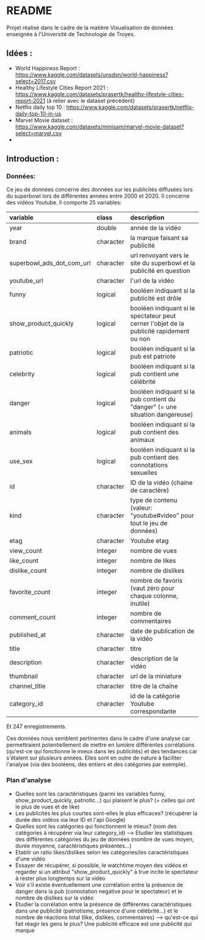 # README

Projet réalisé dans le cadre de la matière Visualisation de données enseignée à l'Université de Technologie de Troyes.

## Idées :

- World Happiness Report : https://www.kaggle.com/datasets/unsdsn/world-happiness?select=2017.csv
- Healthy Lifestyle Cities Report 2021 : https://www.kaggle.com/datasets/prasertk/healthy-lifestyle-cities-report-2021 (à relier avec le dataset précédent)
- Netflix daily top 10 : https://www.kaggle.com/datasets/prasertk/netflix-daily-top-10-in-us
- Marvel Movie dataset : https://www.kaggle.com/datasets/minisam/marvel-movie-dataset?select=marvel.csv
- 

## Introduction :

### Données:

Ce jeu de données concerne des données sur les publicités diffusées lors du superbowl lors de différentes années entre 2000 et 2020. Il concerne des vidéos Youtube.
Il comporte 25 variables: 
  
  |variable                  |class     |description |
|:-------------------------|:---------|:-----------|
|year                      |double    | année de la vidéo |
|brand                     |character | la marque faisant sa publicité |
|superbowl_ads_dot_com_url |character | url renvoyant vers le site du superbowl et la publicité en question |
|youtube_url               |character | l'url de la vidéo |
|funny                     |logical   | booléen indiquant si la publicité est drôle |
|show_product_quickly      |logical   | booléen indiquant si le spectateur peut cerner l'objet de la publicité rapidement ou non |
|patriotic                 |logical   | booléen indiquant si la pub est patriote |
|celebrity                 |logical   | booléen indiquant si la pub contient une célébrité |
|danger                    |logical   | booléen indiquant si la pub contient du "danger" (= une situation dangereuse) |
|animals                   |logical   | booléen indiquant si la pub contient des animaux |
|use_sex                   |logical   | booléen indiquant si la pub contient des connotations sexuelles |
|id                        |character | ID de la vidéo (chaine de caractère) |
|kind                      |character | type de contenu (valeur: "youtube#video" pour tout le jeu de données) |
|etag                      |character | Youtube etag |
|view_count                |integer   | nombre de vues |
|like_count                |integer   | nombre de likes |
|dislike_count             |integer   | nombre de dislikes |
|favorite_count            |integer   | nombre de favoris (vaut zéro pour chaque colonne, inutile) |
|comment_count             |integer   | nombre de commentaires |
|published_at              |character | date de publication de la vidéo |
|title                     |character | titre |
|description               |character | description de la vidéo |
|thumbnail                 |character | url de la miniature |
|channel_title             |character | titre de la chaîne |
|category_id               |character | id de la catégorie Youtube correspondante |

Et 247 enregistrements.

Ces données nous semblent pertinentes dans le cadre d'une analyse car permettraient potentiellement de mettre en lumière différentes corrélations (qu'est-ce qui fonctionne le mieux dans les publicités) et des tendances car s'étalent sur plusieurs années. Elles sont en outre de nature à faciliter l'analyse (via des booléens, des entiers et des catégories par exemple).

### Plan d'analyse

- Quelles sont les caractéristiques (parmi les variables funny, show_product_quickly, patriotic...) qui plaisent le plus? (= celles qui ont le plus de vues et de like)
- Les publicités les plus courtes sont-elles le plus efficaces? (récupérer la durée des vidéos via leur ID et l'api Google)
- Quelles sont les catégories qui fonctionnent le mieux? (nom des catégories à récupérer via leur category_id)
 --> Etudier les statistiques des différentes catégories du jeu de données (nombre de vues moyen, durée moyenne, caractéristiques présentes...)
- Etablir un ratio likes/dislikes selon les catégories/les caractéristiques d'une vidéo
- Essayer de récupérer, si possible, le watchtime moyen des vidéos et regarder si un attribut "show_product_quickly" à true incite le spectateur à rester plus longtemps sur la vidéo
- Voir s'il existe éventuellement une corrélation entre la présence de danger dans la pub (connotation negative pour le spectateur) et le nombre de dislikes sur la vidéo
- Etudier la corrélation entre la présence de différentes caractéristiques dans une publicité (patriotisme, présence d'une célébrité...) et le nombre de réactions total (like, dislikes, commentaires) --> qu'est-ce qui fait réagir les gens le plus? Une publicité efficace est une publicité qui marque
